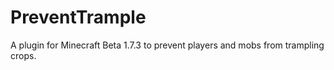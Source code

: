 <h1>PreventTrample</h1>
A plugin for Minecraft Beta 1.7.3 to prevent players and mobs from trampling crops. 
